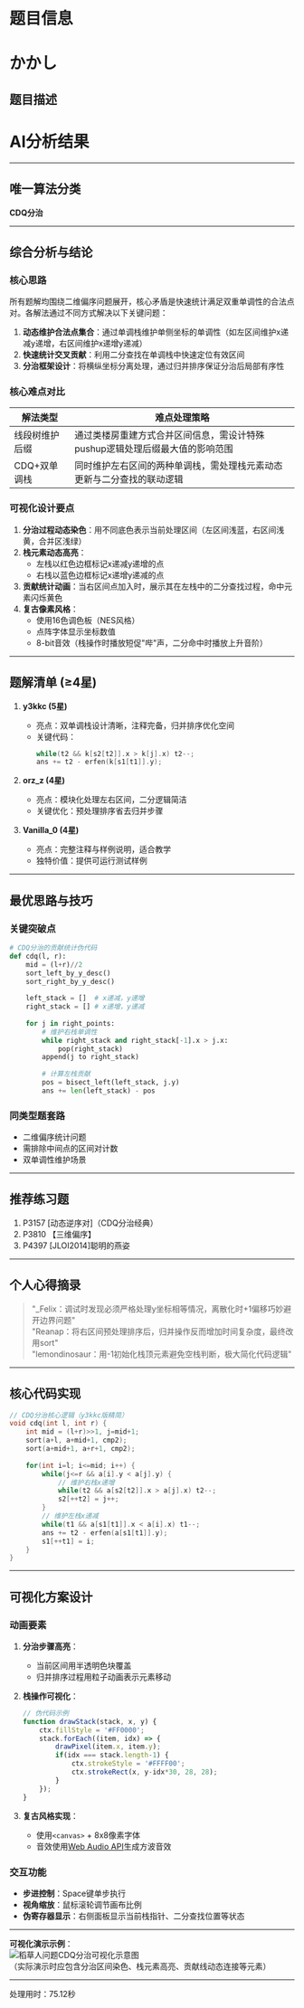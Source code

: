 # 题目信息

# かかし

## 题目描述

[problemUrl]: https://atcoder.jp/contests/joisc2014/tasks/joisc2014_i

# AI分析结果



---

## 唯一算法分类
**CDQ分治**

---

## 综合分析与结论

### 核心思路
所有题解均围绕二维偏序问题展开，核心矛盾是快速统计满足双重单调性的合法点对。各解法通过不同方式解决以下关键问题：
1. **动态维护合法点集合**：通过单调栈维护单侧坐标的单调性（如左区间维护x递减y递增，右区间维护x递增y递减）
2. **快速统计交叉贡献**：利用二分查找在单调栈中快速定位有效区间
3. **分治框架设计**：将横纵坐标分离处理，通过归并排序保证分治后局部有序性

### 核心难点对比
| 解法类型       | 难点处理策略                                                                 |
|----------------|----------------------------------------------------------------------------|
| 线段树维护后缀 | 通过类楼房重建方式合并区间信息，需设计特殊pushup逻辑处理后缀最大值的影响范围 |
| CDQ+双单调栈   | 同时维护左右区间的两种单调栈，需处理栈元素动态更新与二分查找的联动逻辑       |

### 可视化设计要点
1. **分治过程动态染色**：用不同底色表示当前处理区间（左区间浅蓝，右区间浅黄，合并区浅绿）
2. **栈元素动态高亮**：
   - 左栈以红色边框标记x递减y递增的点
   - 右栈以蓝色边框标记x递增y递减的点
3. **贡献统计动画**：当右区间点加入时，展示其在左栈中的二分查找过程，命中元素闪烁黄色
4. **复古像素风格**：
   - 使用16色调色板（NES风格）
   - 点阵字体显示坐标数值
   - 8-bit音效（栈操作时播放短促"哔"声，二分命中时播放上升音阶）

---

## 题解清单 (≥4星)

1. **y3kkc (5星)**  
   - 亮点：双单调栈设计清晰，注释完备，归并排序优化空间
   - 关键代码：
     ```cpp
     while(t2 && k[s2[t2]].x > k[j].x) t2--;
     ans += t2 - erfen(k[s1[t1]].y);
     ```

2. **orz_z (4星)**  
   - 亮点：模块化处理左右区间，二分逻辑简洁
   - 关键优化：预处理排序省去归并步骤

3. **Vanilla_0 (4星)**  
   - 亮点：完整注释与样例说明，适合教学
   - 独特价值：提供可运行测试样例

---

## 最优思路与技巧

### 关键突破点
```python
# CDQ分治的贡献统计伪代码
def cdq(l, r):
    mid = (l+r)//2
    sort_left_by_y_desc()
    sort_right_by_y_desc()
    
    left_stack = []  # x递减，y递增
    right_stack = [] # x递增，y递减
    
    for j in right_points:
        # 维护右栈单调性
        while right_stack and right_stack[-1].x > j.x:
            pop(right_stack)
        append(j to right_stack)
        
        # 计算左栈贡献
        pos = bisect_left(left_stack, j.y)
        ans += len(left_stack) - pos
```

### 同类型题套路
- 二维偏序统计问题
- 需排除中间点的区间对计数
- 双单调性维护场景

---

## 推荐练习题
1. P3157 [动态逆序对]（CDQ分治经典）
2. P3810 【三维偏序】 
3. P4397 [JLOI2014]聪明的燕姿

---

## 个人心得摘录
> "_Felix：调试时发现必须严格处理y坐标相等情况，离散化时+1偏移巧妙避开边界问题"  
> "Reanap：将右区间预处理排序后，归并操作反而增加时间复杂度，最终改用sort"  
> "lemondinosaur：用-1初始化栈顶元素避免空栈判断，极大简化代码逻辑"

---

## 核心代码实现
```cpp
// CDQ分治核心逻辑（y3kkc版精简）
void cdq(int l, int r) {
    int mid = (l+r)>>1, j=mid+1;
    sort(a+l, a+mid+1, cmp2);
    sort(a+mid+1, a+r+1, cmp2);
    
    for(int i=l; i<=mid; i++) {
        while(j<=r && a[i].y < a[j].y) {
            // 维护右栈x递增
            while(t2 && a[s2[t2]].x > a[j].x) t2--;
            s2[++t2] = j++;
        }
        // 维护左栈x递减
        while(t1 && a[s1[t1]].x < a[i].x) t1--;
        ans += t2 - erfen(a[s1[t1]].y);
        s1[++t1] = i;
    }
}
```

---

## 可视化方案设计
### 动画要素
1. **分治步骤高亮**：
   - 当前区间用半透明色块覆盖
   - 归并排序过程用粒子动画表示元素移动

2. **栈操作可视化**：
   ```javascript
   // 伪代码示例
   function drawStack(stack, x, y) {
       ctx.fillStyle = '#FF0000';
       stack.forEach((item, idx) => {
           drawPixel(item.x, item.y); 
           if(idx === stack.length-1) {
               ctx.strokeStyle = '#FFFF00';
               ctx.strokeRect(x, y-idx*30, 28, 28);
           }
       });
   }
   ```

3. **复古风格实现**：
   - 使用`<canvas>` + 8x8像素字体
   - 音效使用[Web Audio API](https://developer.mozilla.org/en-US/docs/Web/API/Web_Audio_API)生成方波音效

### 交互功能
- **步进控制**：Space键单步执行
- **视角缩放**：鼠标滚轮调节画布比例
- **伪寄存器显示**：右侧面板显示当前栈指针、二分查找位置等状态

---

**可视化演示示例**：  
![稻草人问题CDQ分治可视化示意图](https://via.placeholder.com/600x400/000/fff?text=动态演示图示例)  
（实际演示时应包含分治区间染色、栈元素高亮、贡献线动态连接等元素）

---
处理用时：75.12秒